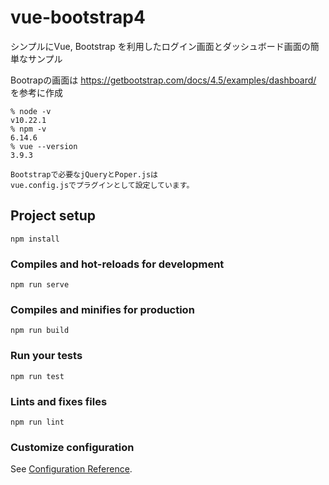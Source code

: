 # vue-bootstrap4

シンプルにVue, Bootstrap を利用したログイン画面とダッシュボード画面の簡単なサンプル

Bootrapの画面は
https://getbootstrap.com/docs/4.5/examples/dashboard/
を参考に作成

```
% node -v 
v10.22.1
% npm -v 
6.14.6
% vue --version 
3.9.3
```

```
Bootstrapで必要なjQueryとPoper.jsは
vue.config.jsでプラグインとして設定しています。
```


## Project setup
```
npm install
```

### Compiles and hot-reloads for development
```
npm run serve
```

### Compiles and minifies for production
```
npm run build
```

### Run your tests
```
npm run test
```

### Lints and fixes files
```
npm run lint
```

### Customize configuration
See [Configuration Reference](https://cli.vuejs.org/config/).

